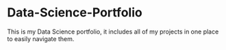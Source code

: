 # Data-Science-Portfolio
This is my Data Science portfolio, it includes all of my projects in one place to easily navigate them. 
